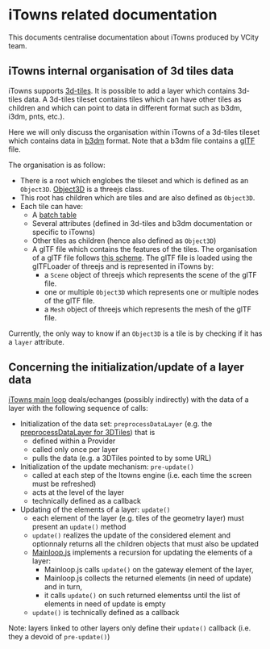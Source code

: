 # iTowns related documentation

This documents centralise documentation about iTowns produced by VCity team.

## iTowns internal organisation of 3d tiles data

iTowns supports [3d-tiles](https://github.com/AnalyticalGraphicsInc/3d-tiles).
It is possible to add a layer which contains 3d-tiles data. A 3d-tiles tileset
contains tiles which can have other tiles as children and which can point to data
in different format such as b3dm, i3dm, pnts, etc.).

Here we will only discuss the organisation within iTowns of a 3d-tiles tileset
which contains data in [b3dm](https://github.com/AnalyticalGraphicsInc/3d-tiles/blob/master/TileFormats/Batched3DModel/README.md)
format. Note that a b3dm file contains a [glTF](https://github.com/KhronosGroup/glTF) file.

The organisation is as follow:
 * There is a root which englobes the tileset and which is defined as an `Object3D`. [Object3D](https://threejs.org/docs/#api/core/Object3D) is a threejs class.
 * This root has children which are tiles and are also defined as `Object3D`.
 * Each tile can have:
    * A [batch table](https://github.com/AnalyticalGraphicsInc/3d-tiles/tree/master/TileFormats/BatchTable)
    * Several attributes (defined in 3d-tiles and b3dm documentation or specific
    to iTowns)
    * Other tiles as children (hence also defined as `Object3D`)
    * A glTF file which contains the features of the tiles. The organisation of a
    glTF file follows
    [this scheme](https://github.com/KhronosGroup/glTF/blob/master/specification/1.0/figures/dictionary-objects.png).
    The glTF file is loaded using the glTFLoader of threejs and is represented in
    iTowns by:
        * a `Scene` object of threejs which represents the scene of the glTF file.
        * one or multiple `Object3D` which represents one or multiple nodes of the
        glTF file.
        * a `Mesh` object of threejs which represents the mesh of the glTF file.       

Currently, the only way to know if an `Object3D` is a tile is by checking if it
has a `layer` attribute.

## Concerning the initialization/update of a layer data
[iTowns main loop](https://github.com/iTowns/itowns/blob/master/src/Core/MainLoop.js) deals/echanges (possibly indirectly) with the data of a layer with the following sequence of calls:
 * Initialization of the data set: `preprocessDataLayer` (e.g. the [preprocessDataLayer for 3DTiles](https://github.com/iTowns/itowns/blob/master/src/Core/Scheduler/Providers/3dTiles_Provider.js#L78)) that is 
    - defined within a Provider 
    - called only once per layer
    - pulls the data (e.g. a 3DTiles pointed to by some URL)
 * Initialization of the update mechanism: `pre-update()` 
    - called at each step of the Itowns engine (i.e. each time the screen must be refreshed)
    - acts at the level of the layer
    - technically defined as a callback 
 * Updating of the elements of a layer: `update()`  
    - each element of the layer (e.g. tiles of the geometry layer) must present an `update()` method 
    - `update()` realizes the update of the considered element and optionnaly returns all the children objects that must also be updated 
    - [Mainloop.js](https://github.com/iTowns/itowns/blob/master/src/Core/MainLoop.js) implements a recursion for updating the elements of a layer:
      - Mainloop.js calls `update()` on the gateway element of the layer, 
      - Mainloop.js collects the returned elements (in need of update) and in turn,
      - it calls `update()` on such returned elementss until the list of elements in need of update is empty
    - `update()` is technically defined as a callback    

Note: layers linked to other layers only define their `update()` callback (i.e. they a devoid of `pre-update()`)
